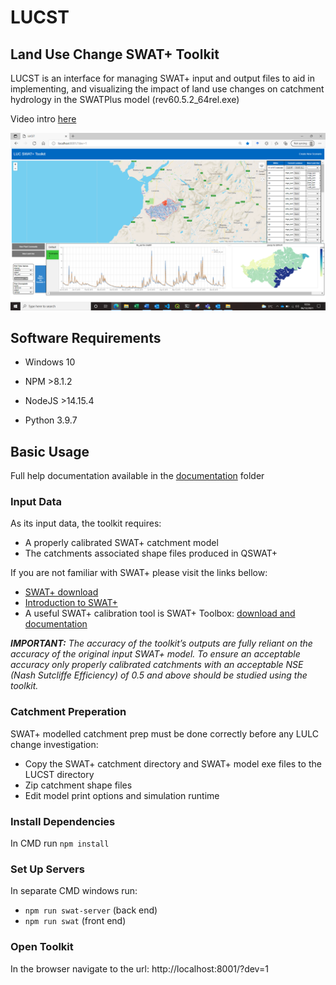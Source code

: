 # LUCST
## Land Use Change SWAT+ Toolkit
LUCST is an interface for managing SWAT+ input and output files to aid in implementing, and visualizing the impact of land use changes on catchment hydrology in the SWATPlus model (rev60.5.2_64rel.exe)

Video intro [here](https://youtu.be/QygBidYr4cQ)

![LUCST interface](https://github.com/alexrigby/LUCST/blob/master/images/LUCST%20interface.PNG)


## Software Requirements
* Windows 10

* NPM >8.1.2

* NodeJS >14.15.4 

* Python 3.9.7 

## Basic Usage

Full help documentation available in the [documentation](https://github.com/alexrigby/LUCST/blob/master/documentation/LUCST%20walkthrough%20v1.2.pdf) folder

### Input Data

As its input data, the toolkit requires:
* A properly calibrated SWAT+ catchment model
* The catchments associated shape files produced in QSWAT+

If you are not familiar with SWAT+ please visit the links bellow:
* [SWAT+ download](https://swatplus.gitbook.io/docs/installation)
* [Introduction to SWAT+](https://youtu.be/dBARtcejaPM)
* A useful SWAT+ calibration tool is SWAT+ Toolbox: [download and documentation](celray.github.io/docs/swatplus_toolbox/introduction.html)

***IMPORTANT:** The accuracy of the toolkit’s outputs are fully reliant on the accuracy of the original
input SWAT+ model. To ensure an acceptable accuracy only properly calibrated catchments with an 
acceptable NSE (Nash Sutcliffe Efficiency) of 0.5 and above should be studied using the toolkit.* 

### Catchment Preperation

SWAT+ modelled catchment prep must be done correctly before any LULC change investigation: 
* Copy the SWAT+ catchment directory and SWAT+ model exe files to the LUCST directory
* Zip catchment shape files
* Edit model print options and simulation runtime

### Install Dependencies 
In CMD run `npm install`

### Set Up Servers
In separate CMD windows run: 
* `npm run swat-server` (back end)
* `npm run swat` (front end)

### Open Toolkit
In the browser navigate to the url: http://localhost:8001/?dev=1 



